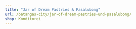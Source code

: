 ```yaml
---
title: "Jar of Dream Pastries & Pasalubong"
url: /batangas-city/jar-of-dream-pastries-und-pasalubong/
shop: Konditorei
---
```

